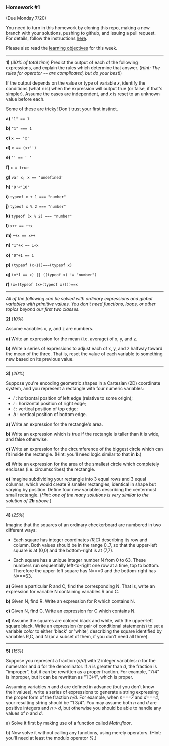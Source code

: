 ### Homework #1
(Due Monday 7/20)

You need to turn in this homework by cloning this repo, making a new branch with your solutions, pushing to github, and issuing a pull request.
For details, follow the instructions [here](http://portlandcodeschool.github.io/jse/2015/01/07/command-line-and-git-slides/#/14).

Please also read the [learning objectives](objectives.md) for this week.

---

**1)** (_30% of total time_)
Predict the output of each of the following expressions, and explain the rules which determine that answer.  (_Hint: The rules for operator `==` are complicated, but do your best!_)

If the output depends on the value or type of variable _x_, identify the conditions (what _x_ is) when the expression will output true (or false, if that's simpler).  Assume the cases are independent, and _x_ is reset to an unknown value before each.

Some of these are tricky!  Don't trust your first instinct.  


**a)** `"1" == 1`

**b)** `"1" === 1`

**c)** `x == 'x'`

**d)** `x == (x+'')`

**e)** `'' == ' '`

**f)** `x = true`

**g)** `var x; x == 'undefined'`

**h)** `'9'<'10'`

**i)** `typeof x + 1 === "number"`

**j)** `typeof x % 2 === "number"`

**k)** `typeof (x % 2) === "number"`

**l)** `x++ == ++x`

**m)** `++x == x++`

**n)** `"1"+x == 1+x`

**o)** `"0"+1 == 1`

**p)** `(typeof (x+1))===(typeof x)`	

**q)** `(x*1 == x) || ((typeof x) != "number")`

**r)** `(x=(typeof (x+(typeof x))))==x`

---

_All of the following can be solved with ordinary expressions and global variables with primitive values.  You don't need functions, loops, or other topics beyond our first two classes._

 **2)** (_10%_)

Assume variables x, y, and z are numbers.

**a)**
Write an expression for the mean (i.e. average) of x, y, and z.

**b)**
Write a series of expressions to adjust each of x, y, and z halfway toward the mean of the three.
That is, reset the value of each variable to something new based on its previous value.

---

**3)** (_20%_)

Suppose you're encoding geometric shapes in a Cartesian (2D) coordinate system, and you represent a rectangle with four numeric variables:

- _l_ : horizontal position of left edge (relative to some origin);
- _r_ : horizontal position of right edge;
- _t_ : vertical position of top edge;
- _b_ : vertical position of bottom edge.

**a)**
Write an expression for the rectangle's area.

**b)**
Write an expression which is true if the rectangle is taller than it is wide, and false otherwise.

**c)**
Write an expression for the circumference of the biggest circle which can fit inside the rectangle.  (Hint: you'll need logic similar to that in **b**.)

**d)**
Write an expression for the area of the smallest circle which completely encloses (i.e. circumscribes) the rectangle.

**e)**
Imagine subdividing your rectangle into 3 equal rows and 3 equal columns, which would create 9 smaller rectangles, identical in shape but varying by position.
Define four new variables describing the centermost small rectangle.
(_Hint: one of the many solutions is very similar to the solution of **2b** above._)

---

**4)** (_25%_)

Imagine that the squares of an ordinary checkerboard are numbered in two different ways:

* Each square has integer coordinates _(R,C)_ describing its row and column.  Both values should be in the range 0..7, so that the upper-left square is at (0,0) and the bottom-right is at (7,7).

* Each square has a unique integer number N from 0 to 63.  These numbers run sequentially left-to-right one row at a time, top to bottom.  Therefore the upper-left square has N===0 and the bottom-right has N===63.

**a)**  Given a particular R and C, find the corresponding N.  That is, write an expression for variable N containing variables R and C.

**b)**  Given N, find R.  Write an expression for R which contains N.

**c)**  Given N, find C.  Write an expression for C which contains N.

**d)**  Assume the squares are colored black and white, with the upper-left square black.
Write an expression (or pair of conditional statements) to set a variable _color_ to either 'black' or 'white', describing the square identified by variables R,C, and N (or a subset of them, if you don't need all three).

---

**5)** (_15%_)

Suppose you represent a fraction (_n/d_) with 2 integer variables: _n_ for the numerator and _d_ for the denominator.
If _n_ is greater than _d_, the fraction is "improper", but it can be rewritten as a proper fraction.  For example, "7/4" is improper, but it can be rewritten as "1 3/4", which is proper.

Assuming variables _n_ and _d_ are defined in advance (but you don't know their values), write a series of expressions to generate a string expressing the proper form of the fraction _n/d_.  For example, when _n===7_ and _d===4_, your resulting string should be "1 3/4".  You may assume both _n_ and _d_ are positive integers and _n_ > _d_, but otherwise you should be able to handle any values of _n_ and _d_.

a) Solve it first by making use of a function called _Math.floor_.

b) Now solve it without calling any functions, using merely operators.  (Hint: you'll need at least the modulo operator _%_.)